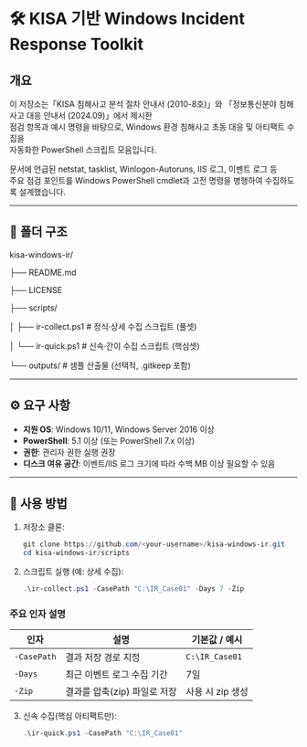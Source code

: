 # 🛠️ KISA 기반 Windows Incident Response Toolkit

## 개요
이 저장소는「KISA 침해사고 분석 절차 안내서 (2010-8호)」와 
「정보통신분야 침해사고 대응 안내서 (2024.09)」에서 제시한  
점검 항목과 예시 명령을 바탕으로, Windows 환경 침해사고 초동 대응 및 아티팩트 수집을  
자동화한 PowerShell 스크립트 모음입니다.  

문서에 언급된 netstat, tasklist, Winlogon-Autoruns, IIS 로그, 이벤트 로그 등  
주요 점검 포인트를 Windows PowerShell cmdlet과 고전 명령을 병행하여 수집하도록 설계했습니다.  

---

## 📂 폴더 구조
kisa-windows-ir/

├── README.md

├── LICENSE

├── scripts/

│ ├── ir-collect.ps1 # 정식·상세 수집 스크립트 (풀셋)

│ └── ir-quick.ps1 # 신속·간이 수집 스크립트 (핵심셋)

└── outputs/ # 샘플 산출물 (선택적, .gitkeep 포함)


---

## ⚙️ 요구 사항
- **지원 OS**: Windows 10/11, Windows Server 2016 이상  
- **PowerShell**: 5.1 이상 (또는 PowerShell 7.x 이상)  
- **권한**: 관리자 권한 실행 권장  
- **디스크 여유 공간**: 이벤트/IIS 로그 크기에 따라 수백 MB 이상 필요할 수 있음  

---

## 🚀 사용 방법
1. 저장소 클론:
   ```powershell
   git clone https://github.com/<your-username>/kisa-windows-ir.git
   cd kisa-windows-ir/scripts

2. 스크립트 실행 (예: 상세 수집):
   ```powershell
   .\ir-collect.ps1 -CasePath "C:\IR_Case01" -Days 7 -Zip

### 주요 인자 설명

| 인자 | 설명 | 기본값 / 예시 |
|------|------|----------------|
| `-CasePath` | 결과 저장 경로 지정 | `C:\IR_Case01` |
| `-Days` | 최근 이벤트 로그 수집 기간 | 7일 |
| `-Zip` | 결과를 압축(zip) 파일로 저장 | 사용 시 zip 생성 |


3. 신속 수집(핵심 아티팩트만):
   ```powershell
   .\ir-quick.ps1 -CasePath "C:\IR_Case01"
